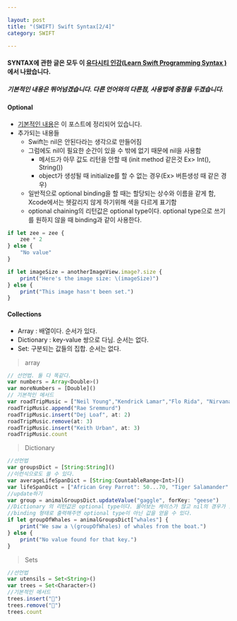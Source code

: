 ```yaml
---

layout: post
title: "(SWIFT) Swift Syntax[2/4]"
category: SWIFT

---
```


#### SYNTAX에 관한 글은 모두 이 [유다시티 인강(Learn Swift Programming Syntax )](https://classroom.udacity.com/courses/ud902/lessons/4667459037/concepts/46437489340923)에서 나왔습니다.

##### 기본적인 내용은 뛰어넘겠습니다. 다른 언어와의 다른점, 사용법에 중점을 두겠습니다.

#### Optional

* [기본적인 내용](https://hanjungv.github.io/2017-02-01-3_Swift_optional/)은 이 포스트에 정리되어 있습니다.
* 추가되는 내용들
    * Swift는 nil은 안된다라는 생각으로 만들어짐
    * 그럼에도 nil이 필요한 순간이 있을 수 밖에 없기 때문에 nil을 사용함
        * 메서드가 아무 값도 리턴을 안할 때 (init method 같은것 Ex> Int(), String())
        * object가 생성될 때 initialize를 할 수 없는 경우(Ex> 버튼생성 때 같은 경우)
    * 일반적으로 optional binding을 할 때는 할당되는 상수와 이름을 같게 함, Xcode에서는 헷갈리지 않게 하기위해 색을 다르게 표기함
    * optional chaining의 리턴값은 optional type이다. optional type으로 쓰기를 원하지 않을 때 binding과 같이 사용한다.

```javascript
if let zee = zee {
    zee * 2
} else {
    "No value"
}
```

```javascript
if let imageSize = anotherImageView.image?.size {
    print("Here's the image size: \(imageSize)")
} else {
    print("This image hasn't been set.")
}
```

#### Collections
* Array : 배열이다. 순서가 있다.
* Dictionary : key-value 쌍으로 다님. 순서는 없다.
* Set: 구분되는 값들의 집합. 순서는 없다.

> array

```javascript
// 선언법. 둘 다 똑같다.
var numbers = Array<Double>()
var moreNumbers = [Double]()
// 기본적인 메서드
var roadTripMusic = ["Neil Young","Kendrick Lamar","Flo Rida", "Nirvana"]
roadTripMusic.append("Rae Sremmurd")
roadTripMusic.insert("Dej Loaf", at: 2)
roadTripMusic.remove(at: 3)
roadTripMusic.insert("Keith Urban", at: 3)
roadTripMusic.count
```

> Dictionary

```javascript
//선언법
var groupsDict = [String:String]()
//이런식으로도 쓸 수 있다.
var averageLifeSpanDict = [String:CountableRange<Int>]()
var lifeSpanDict = ["African Grey Parrot": 50...70, "Tiger Salamander": 12...15, "Bottlenose Dolphin": 20...30]
//update하기
var group = animalGroupsDict.updateValue("gaggle", forKey: "geese")
//Dictionary 의 리턴값은 optional type이다. 물어보는 케이스가 많고 nil의 경우가 많음
//binding 형태로 출력해주면 optional type이 아닌 값을 얻을 수 있다.
if let groupOfWhales = animalGroupsDict["whales"] {
    print("We saw a \(groupOfWhales) of whales from the boat.")
} else {
    print("No value found for that key.")
}
```

> Sets

```javascript
//선언법
var utensils = Set<String>()
var trees = Set<Character>()
//기본적인 메서드
trees.insert("🌲")
trees.remove("🌵")
trees.count
```

<br/><br/>
